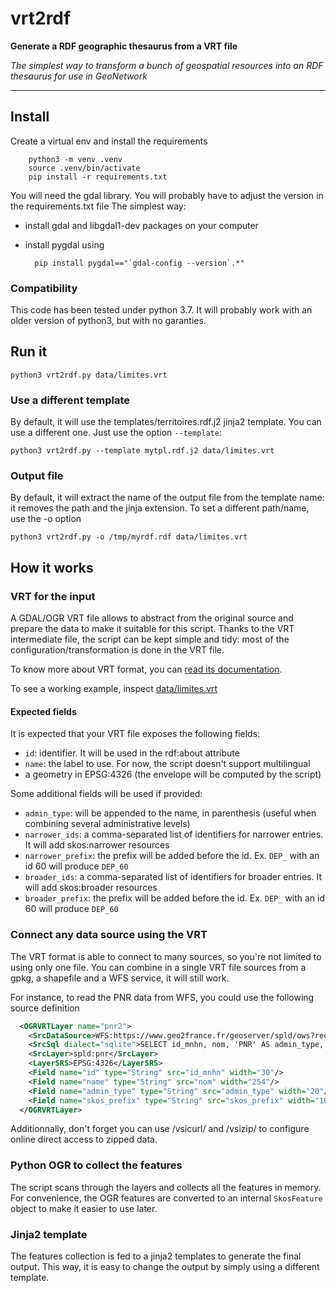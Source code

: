 # vrt2rdf
**Generate a RDF geographic thesaurus from a VRT file**

*The simplest way to transform a bunch of geospatial resources into an RDF thesaurus for use in GeoNetwork*

---
## Install

Create a virtual env and install the requirements

        python3 -m venv .venv
        source .venv/bin/activate
        pip install -r requirements.txt

You will need the gdal library. You will probably have to adjust the version in the requirements.txt file
The simplest way:
- install gdal and libgdal1-dev packages on your computer
- install pygdal using
     
        pip install pygdal=="`gdal-config --version`.*"
        
### Compatibility
This code has been tested under python 3.7. It will probably work with an older version of python3, but with no garanties.

## Run it
```
python3 vrt2rdf.py data/limites.vrt
```
### Use a different template
By default, it will use the templates/territoires.rdf.j2 jinja2 template. You can use a different one. Just use the option `--template`:
```
python3 vrt2rdf.py --template mytpl.rdf.j2 data/limites.vrt
```
### Output file
By default, it will extract the name of the output file from the template name: it removes the path and the jinja extension. To set a different path/name, use the -o option
```
python3 vrt2rdf.py -o /tmp/myrdf.rdf data/limites.vrt
```

## How it works

### VRT for the input
A GDAL/OGR VRT file allows to abstract from the original source and prepare the data to make it suitable for this script. 
Thanks to the VRT intermediate file, the script can be kept simple and tidy: most of the configuration/transformation is done in the VRT file.

To know more about VRT format, you can [read its documentation](https://gdal.org/drivers/vector/vrt.html).

To see a working example, inspect [data/limites.vrt](data/limites.vrt)

#### Expected fields
It is expected that your VRT file exposes the following fields:
- `id`: identifier. It will be used in the rdf:about attribute
- `name`: the label to use. For now, the script doesn't support multilingual
- a geometry in EPSG:4326 (the envelope will be computed by the script)

Some additional fields will be used if provided:
- `admin_type`: will be appended to the name, in parenthesis (useful when combining several administrative levels)
- `narrower_ids`: a comma-separated list of identifiers for narrower entries. It will add skos:narrower resources
- `narrower_prefix`: the prefix will be added before the id. Ex. `DEP_` with an id 60 will produce `DEP_60` 
- `broader_ids`: a comma-separated list of identifiers for broader entries. It will add skos:broader resources
- `broader_prefix`: the prefix will be added before the id. Ex. `DEP_` with an id 60 will produce `DEP_60` 

### Connect any data source using the VRT
The VRT format is able to connect to many sources, so you're not limited to using only one file. You can combine in a single VRT file sources from a gpkg, a shapefile and a WFS service, it will still work.  

For instance, to read the PNR data from WFS, you could use the following source definition
```xml
  <OGRVRTLayer name="pnr2">
    <SrcDataSource>WFS:https://www.geo2france.fr/geoserver/spld/ows?request=GetCapabilities&service=WFS</SrcDataSource>
    <SrcSql dialect="sqlite">SELECT id_mnhn, nom, 'PNR' AS admin_type, 'PNR_' AS skos_prefix, Envelope(Transform(geom,4326)) AS geom FROM "spld:pnr"</SrcSql>
    <SrcLayer>spld:pnr</SrcLayer>
    <LayerSRS>EPSG:4326</LayerSRS>
    <Field name="id" type="String" src="id_mnhn" width="30"/>
    <Field name="name" type="String" src="nom" width="254"/>
    <Field name="admin_type" type="String" src="admin_type" width="20"/>
    <Field name="skos_prefix" type="String" src="skos_prefix" width="10"/>
  </OGRVRTLayer>
```
Additionnally, don't forget you can use /vsicurl/ and /vsizip/ to configure online direct access to zipped data.

### Python OGR to collect the features
The script scans through the layers and collects all the features in memory. For convenience, the OGR features are converted to an internal `SkosFeature` object to make it easier to use later.

### Jinja2 template
The features collection is fed to a jinja2 templates to generate the final output. This way, it is easy to change the output by simply using a different template.
